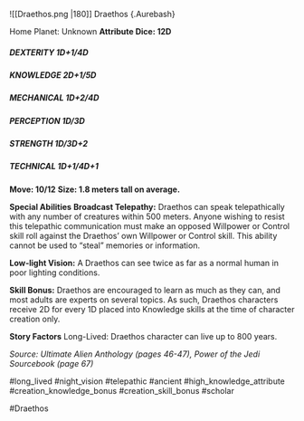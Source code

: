 ![[Draethos.png |180]]
Draethos {.Aurebash}

Home Planet: Unknown
**Attribute Dice: 12D**
##### DEXTERITY 1D+1/4D
##### KNOWLEDGE 2D+1/5D
##### MECHANICAL 1D+2/4D
##### PERCEPTION 1D/3D
##### STRENGTH 1D/3D+2
##### TECHNICAL 1D+1/4D+1
**Move: 10/12**
**Size: 1.8 meters tall on average.**

**Special Abilities**
**Broadcast Telepathy:** Draethos can speak telepathically with any number of creatures within 500 meters. Anyone wishing to resist this telepathic communication must make an opposed Willpower or Control skill roll against the Draethos’ own Willpower or Control skill. This ability cannot be used to “steal” memories or information.

**Low-light Vision:** A Draethos can see twice as far as a normal human in poor lighting conditions.

**Skill Bonus:** Draethos are encouraged to learn as much as they can, and most adults are experts on several topics. As such, Draethos characters receive 2D for every 1D placed into Knowledge skills at the time of character creation only.

**Story Factors**
Long-Lived: Draethos character can live up to 800 years.

*Source: Ultimate Alien Anthology (pages 46-47), Power of* *the Jedi Sourcebook (page 67)*

#long_lived #night_vision #telepathic #ancient 
#high_knowledge_attribute  #creation_knowledge_bonus #creation_skill_bonus #scholar

#Draethos 